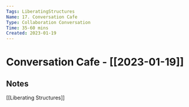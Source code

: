 ```yaml
---
Tags: LiberatingStructures
Name: 17. Conversation Cafe
Type: Collaboration Conversation
Time: 35-60 mins
Created: 2023-01-19
---
```

# Conversation Cafe - [[2023-01-19]]
## Notes

[[Liberating Structures]]